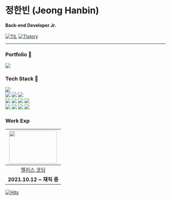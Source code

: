 # 정한빈 (Jeong Hanbin)
#### Back-end Developer Jr.

[![TIL](http://img.shields.io/badge/TIL-gray?style=flat&logo=github&locoColor=white)](https://github.com/hanbin8269/TIL)
[![Tistory](https://img.shields.io/badge/Tistory-hanbin8269-red.svg)](https://hanbin8269.tistory.com/)

---
### Portfolio :dog: 
<a href=https://lavender-toucan-784.notion.site/Jr-Back-end-Developer-815293a600f34d6f96ecbc760bf37055><img src="https://img.shields.io/static/v1?logo=Notion&logoColor=white&message=Notion&color=black&label="/></a>

### Tech Stack 🔨
<div>
<img src="https://img.shields.io/badge/Python-3776AB?style=flat&logo=Python&logoColor=white"/>
<br>
<img src="https://img.shields.io/badge/Django-092E20?style=flat&logo=Django&logoColor=white"/></a>
<img src="https://img.shields.io/badge/FastAPI-009688?style=flat&logo=FastAPI&logoColor=white"/></a>
<img src="https://img.shields.io/badge/Flask-000000?style=flat&logo=Flask&logoColor=white"/></a>
<br>
<img src="https://img.shields.io/badge/MySQL-4479A1?style=flat&logo=MySQL&logoColor=white"/></a>
<img src="https://img.shields.io/badge/PostgreSQL-4169E1?style=flat&logo=PostgreSQL&logoColor=white"/></a>
<img src="https://img.shields.io/badge/Redis-DC382D?style=flat&logo=Redis&logoColor=white"/></a>
<img src="https://img.shields.io/badge/MongoDB-47A248?style=flat&logo=MongoDB&logoColor=white"/></a>
<br>
<img src="https://img.shields.io/badge/Git-232F3E?style=flat&logo=Git&logoColor=white"/></a>
<img src="https://img.shields.io/badge/Docker-2496ED?style=flat&logo=Docker&logoColor=white"/></a></a>
<img src="https://img.shields.io/badge/Jenkins-D24939?style=flat&logo=Jenkins&logoColor=white"/></a></a>
<img src="https://img.shields.io/badge/AWS-232F3E?style=flat&logo=Amazon-AWS&logoColor=white"/></a></a>
</div>

### Work Exp
<img src="https://user-images.githubusercontent.com/58972963/147941721-8338cb52-cd2e-4654-aace-a94752f2935f.png" width="150" height="103"/> |
:---: |
<a href="https://elice.io">엘리스 코딩</a> |
**2021.10.12 ~ 재직 중**|

[![Hits](https://hits.seeyoufarm.com/api/count/incr/badge.svg?url=https://github.com/hanbin8269)](https://hits.seeyoufarm.com)

